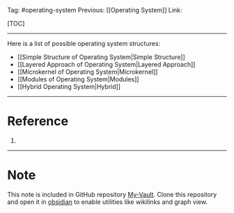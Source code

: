 Tag: #operating-system 
Previous: [[Operating System]]
Link: 

[TOC]

---

Here is a list of possible operating system structures:

- [[Simple Structure of Operating System|Simple Structure]]
- [[Layered Approach of Operating System|Layered Approach]]
- [[Microkernel of Operating System|Microkernel]]
- [[Modules of Operating System|Modules]]
- [[Hybrid Operating System|Hybrid]]

---

# Reference

1. 

---

# Note

This note is included in GitHub repository [My-Vault](https://github.com/LittleD3092/My-Vault.git). Clone this repository and open it in [obsidian](https://obsidian.md/) to enable utilities like wikilinks and graph view.
